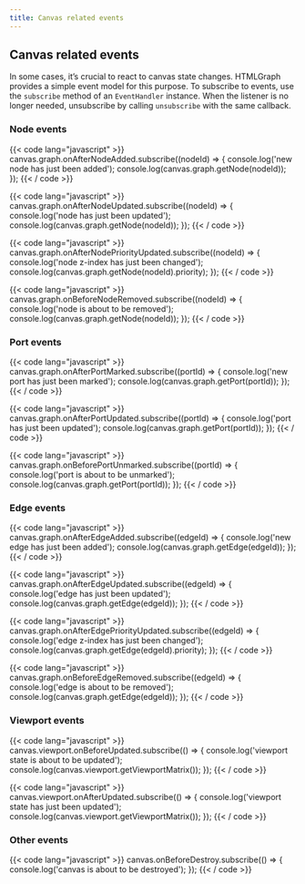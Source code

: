 ```yaml
---
title: Canvas related events
---
```


## Canvas related events

In some cases, it’s crucial to react to canvas state changes.
HTMLGraph provides a simple event model for this purpose.
To subscribe to events, use the `subscribe` method of an `EventHandler` instance.
When the listener is no longer needed, unsubscribe by calling `unsubscribe` with the same callback.

### Node events

{{< code lang="javascript" >}}
canvas.graph.onAfterNodeAdded.subscribe((nodeId) => {
  console.log('new node has just been added');
  console.log(canvas.graph.getNode(nodeId));
});
{{< / code >}}

{{< code lang="javascript" >}}
canvas.graph.onAfterNodeUpdated.subscribe((nodeId) => {
  console.log('node has just been updated');
  console.log(canvas.graph.getNode(nodeId));
});
{{< / code >}}

{{< code lang="javascript" >}}
canvas.graph.onAfterNodePriorityUpdated.subscribe((nodeId) => {
  console.log('node z-index has just been changed');
  console.log(canvas.graph.getNode(nodeId).priority);
});
{{< / code >}}

{{< code lang="javascript" >}}
canvas.graph.onBeforeNodeRemoved.subscribe((nodeId) => {
  console.log('node is about to be removed');
  console.log(canvas.graph.getNode(nodeId));
});
{{< / code >}}

### Port events

{{< code lang="javascript" >}}
canvas.graph.onAfterPortMarked.subscribe((portId) => {
  console.log('new port has just been marked');
  console.log(canvas.graph.getPort(portId));
});
{{< / code >}}

{{< code lang="javascript" >}}
canvas.graph.onAfterPortUpdated.subscribe((portId) => {
  console.log('port has just been updated');
  console.log(canvas.graph.getPort(portId));
});
{{< / code >}}

{{< code lang="javascript" >}}
canvas.graph.onBeforePortUnmarked.subscribe((portId) => {
  console.log('port is about to be unmarked');
  console.log(canvas.graph.getPort(portId));
});
{{< / code >}}

### Edge events

{{< code lang="javascript" >}}
canvas.graph.onAfterEdgeAdded.subscribe((edgeId) => {
  console.log('new edge has just been added');
  console.log(canvas.graph.getEdge(edgeId));
});
{{< / code >}}

{{< code lang="javascript" >}}
canvas.graph.onAfterEdgeUpdated.subscribe((edgeId) => {
  console.log('edge has just been updated');
  console.log(canvas.graph.getEdge(edgeId));
});
{{< / code >}}

{{< code lang="javascript" >}}
canvas.graph.onAfterEdgePriorityUpdated.subscribe((edgeId) => {
  console.log('edge z-index has just been changed');
  console.log(canvas.graph.getEdge(edgeId).priority);
});
{{< / code >}}

{{< code lang="javascript" >}}
canvas.graph.onBeforeEdgeRemoved.subscribe((edgeId) => {
  console.log('edge is about to be removed');
  console.log(canvas.graph.getEdge(edgeId));
});
{{< / code >}}

### Viewport events

{{< code lang="javascript" >}}
canvas.viewport.onBeforeUpdated.subscribe(() => {
  console.log('viewport state is about to be updated');
  console.log(canvas.viewport.getViewportMatrix());
});
{{< / code >}}

{{< code lang="javascript" >}}
canvas.viewport.onAfterUpdated.subscribe(() => {
  console.log('viewport state has just been updated');
  console.log(canvas.viewport.getViewportMatrix());
});
{{< / code >}}

### Other events

{{< code lang="javascript" >}}
canvas.onBeforeDestroy.subscribe(() => {
  console.log('canvas is about to be destroyed');
});
{{< / code >}}
